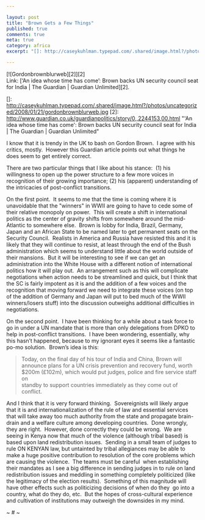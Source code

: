 ```yaml
---

layout: post
title: "Brown Gets a Few Things"
published: true
comments: true
meta: true
category: africa
excerpt: "[]: http://caseykuhlman.typepad.com/.shared/image.html?/photos/uncategorized/2008/01/21/gordonbrownblurweb.jpg"

---
```


[![Gordonbrownblurweb][2]][2]  
Link: [‘An idea whose time has come’: Brown backs UN security council seat for India | The Guardian | Guardian Unlimited][2].

 []: http://caseykuhlman.typepad.com/.shared/image.html?/photos/uncategorized/2008/01/21/gordonbrownblurweb.jpg
 [2]: http://www.guardian.co.uk/guardianpolitics/story/0,,2244153,00.html "'An idea whose time has come': Brown backs UN security council seat for India | The Guardian | Guardian Unlimited"

I know that it is trendy in the UK to bash on Gordon Brown.  I agree with his critics, mostly.  However this Guardian article points out what things he does seem to get entirely correct.  

There are two particular things that I like about his stance:  (1) his willingness to open up the power structure to a few more voices in recognition of their growing importance; (2) his (apparent) understanding of the intricacies of post-conflict transitions.  

On the first point.  It seems to me that the time is coming where it is unavoidable that the "winners" in WWII are going to have to cede some of their relative monopoly on power.  This will create a shift in international politics as the center of gravity shifts from somewhere around the mid-Atlantic to somewhere else.  Brown is lobby for India, Brazil, Germany, Japan and an African State to be named later to get permanent seats on the Security Council.  Realists in America and Russia have resisted this and it is likely that they will continue to resist, at least through the end of the Bush administration which seems to understand little about the world outside of their mansions.  But it will be interesting to see if we can get an administration into the White House with a different notion of international politics how it will play out.  An arrangement such as this will complicate negotiations when action needs to be streamlined and quick, but I think that the SC is fairly impotent as it is and the addition of a few voices and the recognition that moving forward we need to integrate these voices (on top of the addition of Germany and Japan will put to bed much of the WWII winners/losers stuff) into the discussion outweighs additional difficulties in negotiations.

On the second point.  I have been thinking for a while about a task force to go in under a UN mandate that is more than only delegations from DPKO to help in post-conflict transitions.  I have been wondering, essentially, why this hasn’t happened, because to my ignorant eyes it seems like a fantastic po-mo solution.  Brown’s idea is this:

> Today, on the final day of his tour of India and China, Brown will  
> announce plans for a UN crisis prevention and recovery fund, worth  
> $200m (£102m), which would put judges, police and fire service staff on  
> standby to support countries immediately as they come out of conflict.

And I think that it is very forward thinking.  Sovereignists will likely argue that it is and internationalization of the rule of law and essential services that will take away too much authority from the state and propagate brain-drain and a welfare culture among developing countries.  Done wrongly, they are right.  However, done correctly they could be wrong.  We are seeing in Kenya now that much of the violence (although tribal based) is based upon land redistribution issues.  Sending in a small team of judges to rule ON KENYAN law, but untainted by tribal allegiances may be able to make a huge positive contribution to resolution of the core problems which are causing the violence.  The teams must be careful  when establishing their mandates as I see a big difference in sending judges in to rule on land redistribution issues and meddling in something completely politicized (like the legitimacy of the election results).  Something of this magnitude will have other effects such as politicizing decisions of when do they  go into a country, what do they do, etc.  But the hopes of cross-cultural experience and cultivation of institutions may outweigh the downsides in my mind. 

~ # ~